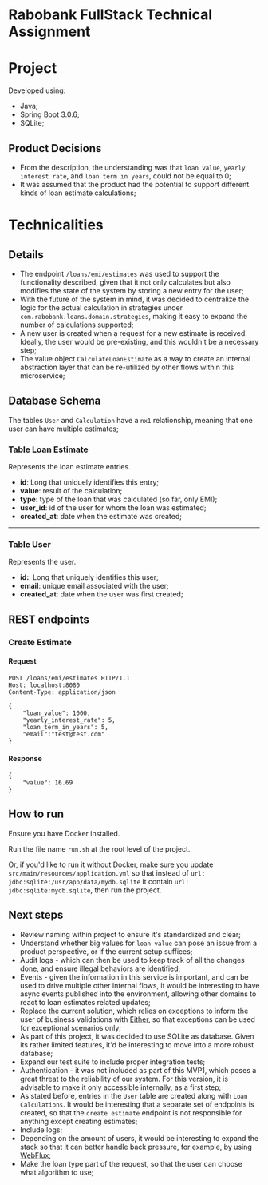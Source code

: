 # Rabobank FullStack Technical Assignment

# Project

Developed using:

- Java;
- Spring Boot 3.0.6;
- SQLite;

## Product Decisions

- From the description, the understanding was that `loan value`, `yearly interest rate`, and `loan term in years`, could
  not be equal to 0;
- It was assumed that the product had the potential to support different kinds of loan estimate calculations;

# Technicalities

## Details

- The endpoint `/loans/emi/estimates` was used to support the functionality described, given that it not only calculates
  but also modifies the state of the system by storing a new entry for the user;
- With the future of the system in mind, it was decided to centralize the logic for the actual calculation in strategies
  under `com.rabobank.loans.domain.strategies`, making it easy to expand the number of calculations supported;
- A new user is created when a request for a new estimate is received. Ideally, the user would be pre-existing, and this
  wouldn't be a necessary step;
- The value object `CalculateLoanEstimate` as a way to create an internal abstraction layer that can be re-utilized by
  other flows within this microservice;

## Database Schema

The tables `User` and `Calculation` have a `nx1` relationship, meaning that one user can have multiple estimates;

### Table Loan Estimate

Represents the loan estimate entries.

- **id**: Long that uniquely identifies this entry;
- **value**: result of the calculation;
- **type**: type of the loan that was calculated (so far, only EMI);
- **user_id**: id of the user for whom the loan was estimated;
- **created_at**: date when the estimate was created;

----

### Table User

Represents the user.

- **id:**: Long that uniquely identifies this user;
- **email**: unique email associated with the user;
- **created_at**: date when the user was first created;

## REST endpoints

### Create Estimate

#### Request

```
POST /loans/emi/estimates HTTP/1.1
Host: localhost:8080
Content-Type: application/json

{
    "loan_value": 1000,
    "yearly_interest_rate": 5,
    "loan_term_in_years": 5,
    "email":"test@test.com"
}
```

#### Response

```
{
    "value": 16.69
}
```

## How to run

Ensure you have Docker installed.

Run the file name `run.sh` at the root level of the project.

Or, if you'd like to run it without Docker, make sure you update `src/main/resources/application.yml` so that instead
of `url: jdbc:sqlite:/usr/app/data/mydb.sqlite` it contain `url: jdbc:sqlite:mydb.sqlite`, then run the project.

## Next steps

- Review naming within project to ensure it's standardized and clear;
- Understand whether big values for `loan value` can pose an issue from a product perspective, or if the current setup
  suffices;
- Audit logs - which can then be used to keep track of all the changes done, and ensure illegal behaviors are
  identified;
- Events - given the information in this service is important, and can be used to drive multiple other internal flows,
  it would be interesting to have async events published into the environment, allowing other domains to react to
  loan estimates related updates;
- Replace the current solution, which relies on exceptions to inform the user of business validations
  with [Either](https://apidocs.arrow-kt.io/arrow-core/arrow.core/-either/index.html), so that exceptions can be used
  for exceptional scenarios only;
- As part of this project, it was decided to use SQLite as database. Given its rather limited features, it'd be
  interesting to move into a more robust database;
- Expand our test suite to include proper integration tests;
- Authentication - it was not included as part of this MVP1, which poses a great threat to the reliability of our
  system. For this version, it is advisable to make it only accessible internally, as a first step;
- As stated before, entries in the `User` table are created along with `Loan Calculations`. It would be interesting that
  a
  separate set of endpoints is created, so that the `create estimate` endpoint is not responsible for anything except
  creating estimates;
- Include logs;
- Depending on the amount of users, it would be interesting to expand the stack so that it can better handle back
  pressure, for example, by using [WebFlux](https://docs.spring.io/spring-framework/reference/web/webflux.html);
- Make the loan type part of the request, so that the user can choose what algorithm to use;